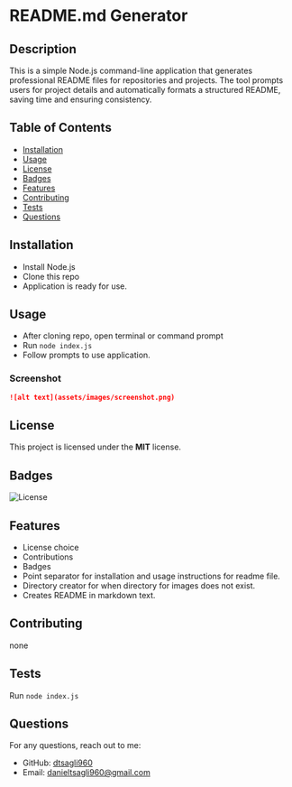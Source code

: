 # README.md Generator


## Description
This is a simple Node.js command-line application that generates professional README files for repositories and projects. The tool prompts users for project details and automatically formats a structured README, saving time and ensuring consistency.

## Table of Contents
- [Installation](#installation)
- [Usage](#usage)
- [License](#license)
- [Badges](#badges)
- [Features](#features)
- [Contributing](#contributing)
- [Tests](#tests)
- [Questions](#questions)

## Installation

- Install Node.js
- Clone this repo
- Application is ready for use.


## Usage

- After cloning repo, open terminal or command prompt
- Run `node index.js`
- Follow prompts to use application.

### Screenshot

```md
![alt text](assets/images/screenshot.png)
```


## License
This project is licensed under the **MIT** license.

## Badges
![License](https://img.shields.io/badge/license-MIT-blue.svg)

## Features
- License choice
- Contributions
- Badges
- Point separator for installation and usage instructions for readme file.
- Directory creator for when directory for images does not exist.
- Creates README in markdown text.

## Contributing
none

## Tests
Run `node index.js`

## Questions
For any questions, reach out to me:

- GitHub: [dtsagli960](https://github.com/dtsagli960)
- Email: danieltsagli960@gmail.com
